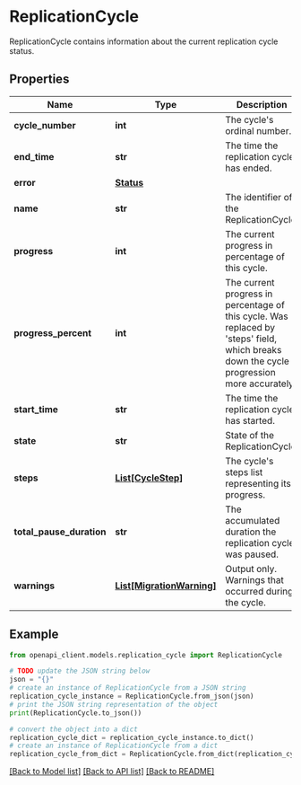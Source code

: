 # ReplicationCycle

ReplicationCycle contains information about the current replication cycle status.

## Properties

Name | Type | Description | Notes
------------ | ------------- | ------------- | -------------
**cycle_number** | **int** | The cycle&#39;s ordinal number. | [optional] 
**end_time** | **str** | The time the replication cycle has ended. | [optional] 
**error** | [**Status**](Status.md) |  | [optional] 
**name** | **str** | The identifier of the ReplicationCycle. | [optional] 
**progress** | **int** | The current progress in percentage of this cycle. | [optional] 
**progress_percent** | **int** | The current progress in percentage of this cycle. Was replaced by &#39;steps&#39; field, which breaks down the cycle progression more accurately. | [optional] 
**start_time** | **str** | The time the replication cycle has started. | [optional] 
**state** | **str** | State of the ReplicationCycle. | [optional] 
**steps** | [**List[CycleStep]**](CycleStep.md) | The cycle&#39;s steps list representing its progress. | [optional] 
**total_pause_duration** | **str** | The accumulated duration the replication cycle was paused. | [optional] 
**warnings** | [**List[MigrationWarning]**](MigrationWarning.md) | Output only. Warnings that occurred during the cycle. | [optional] [readonly] 

## Example

```python
from openapi_client.models.replication_cycle import ReplicationCycle

# TODO update the JSON string below
json = "{}"
# create an instance of ReplicationCycle from a JSON string
replication_cycle_instance = ReplicationCycle.from_json(json)
# print the JSON string representation of the object
print(ReplicationCycle.to_json())

# convert the object into a dict
replication_cycle_dict = replication_cycle_instance.to_dict()
# create an instance of ReplicationCycle from a dict
replication_cycle_from_dict = ReplicationCycle.from_dict(replication_cycle_dict)
```
[[Back to Model list]](../README.md#documentation-for-models) [[Back to API list]](../README.md#documentation-for-api-endpoints) [[Back to README]](../README.md)


